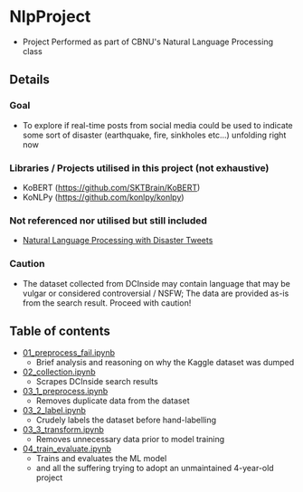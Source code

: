 # NlpProject
* Project Performed as part of CBNU's Natural Language Processing class
## Details
### Goal
* To explore if real-time posts from social media could be used to indicate some sort of disaster (earthquake, fire, sinkholes etc...) unfolding right now
### Libraries / Projects utilised in this project (not exhaustive)
* KoBERT (https://github.com/SKTBrain/KoBERT)
* KoNLPy (https://github.com/konlpy/konlpy)
### Not referenced nor utilised but still included
* [Natural Language Processing with Disaster Tweets](https://www.kaggle.com/competitions/nlp-getting-started/overview)
### Caution
* The dataset collected from DCInside may contain language that may be vulgar or considered controversial / NSFW; The data are provided as-is from the search result. Proceed with caution!

## Table of contents
* [01_preprocess_fail.ipynb](./01_preprocess_fail.ipynb)
    * Brief analysis and reasoning on why the Kaggle dataset was dumped
* [02_collection.ipynb](./02_collection.ipynb)
    * Scrapes DCInside search results
* [03_1_preprocess.ipynb](./03_1_preprocess.ipynb)
    * Removes duplicate data from the dataset
* [03_2_label.ipynb](./03_2_label.ipynb)
    * Crudely labels the dataset before hand-labelling
* [03_3_transform.ipynb](./03_3_transform.ipynb)
    * Removes unnecessary data prior to model training
* [04_train_evaluate.ipynb](./04_train_evaluate.ipynb)
    * Trains and evaluates the ML model
    * and all the suffering trying to adopt an unmaintained 4-year-old project
